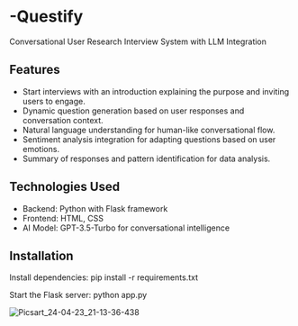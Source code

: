 # -Questify
Conversational User Research Interview System with LLM Integration

## Features

- Start interviews with an introduction explaining the purpose and inviting users to engage.
- Dynamic question generation based on user responses and conversation context.
- Natural language understanding for human-like conversational flow.
- Sentiment analysis integration for adapting questions based on user emotions.
- Summary of responses and pattern identification for data analysis.

## Technologies Used

- Backend: Python with Flask framework
- Frontend: HTML, CSS
- AI Model: GPT-3.5-Turbo for conversational intelligence


## Installation
Install dependencies: pip install -r requirements.txt

Start the Flask server: python app.py


![Picsart_24-04-23_21-13-36-438](https://github.com/Shiva008/Questify/assets/91310677/52c546a4-8270-4308-9e85-09da9365b1cb)
